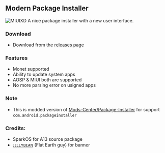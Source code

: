 ## Modern Package Installer
![MIUIXD](https://github.com/Mods-Center/Package-Installer/assets/83476983/9e068605-d6d0-4ea4-ac6d-9a1269805249)
A nice package installer with a new user interface.

### Download
- Download from the [releases page](https://github.com/Mods-Center/Package-Installer/releases)

### Features
- Monet supported
- Ability to update system apps
- AOSP & MIUI both are supported
- No more parsing error on usigned apps

### Note
- This is modded version of [Mods-Center/Package-Installer](https://github.com/Mods-Center/Package-Installer) for support `com.android.packageinstaller`

### Credits: 
- SparkOS for A13 source package
- [ᴊᴇʟʟʏʙᴇᴀɴ](https://t.me/JELLYBEANx1) (Flat Earth guy) for banner 
